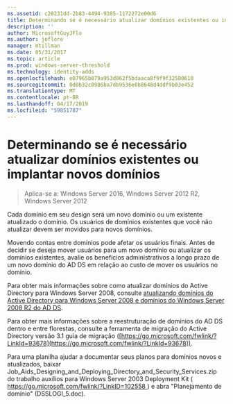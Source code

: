```yaml
---
ms.assetid: c20231dd-2b83-4494-9385-1172272e00d6
title: Determinando se é necessário atualizar domínios existentes ou implantar novos domínios
description: ''
author: MicrosoftGuyJFlo
ms.author: joflore
manager: mtillman
ms.date: 05/31/2017
ms.topic: article
ms.prod: windows-server-threshold
ms.technology: identity-adds
ms.openlocfilehash: e07965b079a953d062f5bdaaca8f9f9f32500610
ms.sourcegitcommit: 0d0b32c8986ba7db9536e0b8648d4ddf9b03e452
ms.translationtype: MT
ms.contentlocale: pt-BR
ms.lasthandoff: 04/17/2019
ms.locfileid: "59851787"
---
```

# <a name="determining-whether-to-upgrade-existing-domains-or-deploy-new-domains"></a>Determinando se é necessário atualizar domínios existentes ou implantar novos domínios

>Aplica-se a: Windows Server 2016, Windows Server 2012 R2, Windows Server 2012

Cada domínio em seu design será um novo domínio ou um existente atualizado o domínio. Os usuários de domínios existentes que você não atualizar devem ser movidos para novos domínios.  
  
Movendo contas entre domínios pode afetar os usuários finais. Antes de decidir se deseja mover usuários para um novo domínio ou atualizar os domínios existentes, avalie os benefícios administrativos a longo prazo de um novo domínio do AD DS em relação ao custo de mover os usuários no domínio.  
  
Para obter mais informações sobre como atualizar domínios do Active Directory para Windows Server 2008, consulte [atualizando domínios do Active Directory para Windows Server 2008 e domínios do Windows Server 2008 R2 do AD DS](https://technet.microsoft.com/library/cc731188.aspx).  
  
Para obter mais informações sobre a reestruturação de domínios do AD DS dentro e entre florestas, consulte a ferramenta de migração do Active Directory versão 3.1 guia de migração ([https://go.microsoft.com/fwlink/?LinkId=93678](https://go.microsoft.com/fwlink/?LinkId=93678)).  
  
Para uma planilha ajudar a documentar seus planos para domínios novos e atualizados, baixar Job_Aids_Designing_and_Deploying_Directory_and_Security_Services.zip do trabalho auxílios para Windows Server 2003 Deployment Kit ([ https://go.microsoft.com/fwlink/?LinkID=102558 ](https://go.microsoft.com/fwlink/?LinkID=102558)) e abra "Planejamento de domínio" (DSSLOGI_5.doc).  
  


